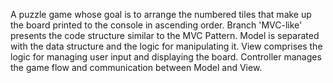 A puzzle game whose goal is to arrange the numbered tiles that make up the board printed to the console in ascending order.
Branch 'MVC-like' presents the code structure similar to the MVC Pattern.
Model is separated with the data structure and the logic for manipulating it.
View comprises the logic for managing user input and displaying the board.
Controller manages the game flow and communication between Model and View.